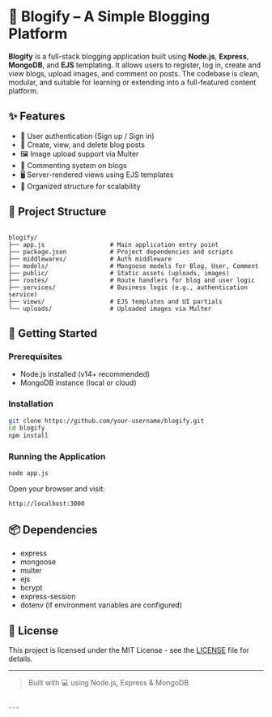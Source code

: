 # 📝 Blogify – A Simple Blogging Platform

**Blogify** is a full-stack blogging application built using **Node.js**, **Express**, **MongoDB**, and **EJS** templating. It allows users to register, log in, create and view blogs, upload images, and comment on posts. The codebase is clean, modular, and suitable for learning or extending into a full-featured content platform.

## ✨ Features

- 🔐 User authentication (Sign up / Sign in)
- 📝 Create, view, and delete blog posts
- 🖼️ Image upload support via Multer
- 💬 Commenting system on blogs
- 🖥️ Server-rendered views using EJS templates
- 📁 Organized structure for scalability

## 🧾 Project Structure

```

blogify/
├── app.js                  # Main application entry point
├── package.json            # Project dependencies and scripts
├── middlewares/            # Auth middleware
├── models/                 # Mongoose models for Blog, User, Comment
├── public/                 # Static assets (uploads, images)
├── routes/                 # Route handlers for blog and user logic
├── services/               # Business logic (e.g., authentication service)
├── views/                  # EJS templates and UI partials
└── uploads/                # Uploaded images via Multer

````

## 🚀 Getting Started

### Prerequisites

- Node.js installed (v14+ recommended)
- MongoDB instance (local or cloud)

### Installation

```bash
git clone https://github.com/your-username/blogify.git
cd blogify
npm install
````

### Running the Application

```bash
node app.js
```

Open your browser and visit:

```
http://localhost:3000
```

## 📦 Dependencies

* express
* mongoose
* multer
* ejs
* bcrypt
* express-session
* dotenv (if environment variables are configured)

## 📄 License

This project is licensed under the MIT License - see the [LICENSE](LICENSE) file for details.

---

> Built with 💻 using Node.js, Express & MongoDB

```

---
